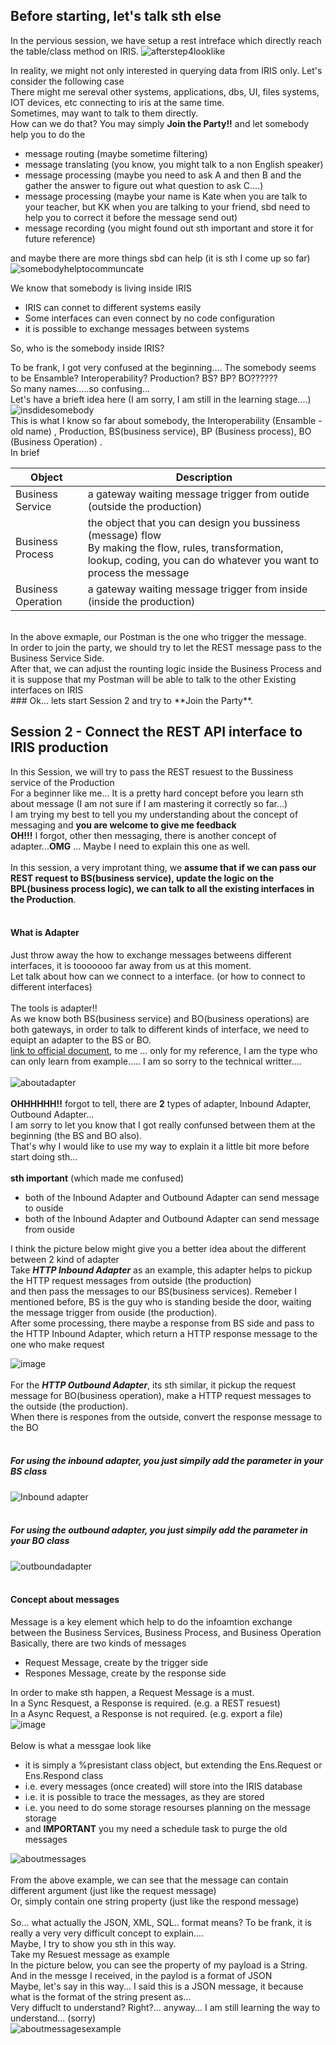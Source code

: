 ## Before starting, let's talk sth else

In the pervious session, we have setup a rest intreface which directly reach the table/class method on IRIS.
![afterstep4looklike](https://user-images.githubusercontent.com/107917928/179402368-a5ca06df-cdea-4e7e-a851-d7e8192b74c5.png)<br>

In reality, we might not only interested in querying data from IRIS only. Let's consider the following case<br>
There might me sereval other systems, applications, dbs, UI, files systems, IOT devices, etc connecting to iris at the same time.<br>
Sometimes, may want to talk to them directly.<br>
How can we do that? You may simply **Join the Party!!** and let somebody help you to do the<br>
- message routing (maybe sometime filtering)
- message translating (you know, you might talk to a non English speaker)
- message processing (maybe you need to ask A and then B and the gather the answer to figure out what question to ask C....)
- message processing (maybe your name is Kate when you are talk to your teacher, but KK when you are talking to your friend, sbd need to help you to correct it before the message send out)
- message recording (you might found out sth important and store it for future reference)

and maybe there are more things sbd can help (it is sth I come up so far)<br>
![somebodyhelptocommuncate](https://user-images.githubusercontent.com/107917928/179439916-3808cb3f-97c5-4b68-8fea-994cbf84b9f5.png)


We know that somebody is living inside IRIS<br>
- IRIS can connet to different systems easily
- Some interfaces can even connect by no code configuration
- it is possible to exchange messages between systems

So, who is the somebody inside IRIS?<br>

To be frank, I got very confused at the beginning.... The somebody seems to be Ensamble? Interoperability? Production? BS? BP? BO??????<br>
So many names.....so confusing...<br>
Let's have a brieft idea here (I am sorry, I am still in the learning stage....)<br>
![insdidesomebody](https://user-images.githubusercontent.com/107917928/179446937-65075078-f2ae-41aa-a953-07b33d563f96.png)<br>
This is what I know so far about somebody, the Interoperability (Ensamble - old name) , Production, BS(business service), BP (Business process), BO (Business Operation) .<br>
In brief <br>

|Object |Description |
|--|--|
|Business Service|a gateway waiting message trigger from outide (outside the production)|
|Business Process|the object that you can design you bussiness (message) flow<br> By making the flow, rules, transformation, lookup, coding, you can do whatever you want to process the message|
|Business Operation|a gateway waiting message trigger from inside (inside the production)|

<br>
In the above exmaple, our Postman is the one who trigger the message. <br> 
In order to join the party, we should try to let the REST message pass to the Business Service Side.<br>
After that, we can adjust the rounting logic inside the Business Process and it is suppose that my Postman will be able to talk to the other Existing interfaces on IRIS <br>
### Ok... lets start Session 2 and try to **Join the Party**.

## Session 2 - Connect the REST API interface to IRIS production
In this Session, we will try to pass the REST resuest to the Bussiness service of the Production<br>
For a beginner like me... It is a pretty hard concept before you learn sth about message (I am not sure if I am mastering it correctly so far...) <br>
I am trying my best to tell you my understanding about the concept of messaging and **you are welcome to give me feedback**<br>
**OH!!!** I forgot, other then messaging, there is another concept of adapter...**OMG** ... Maybe I need to explain this one as well.<br>
<br>
In this session, a very improtant thing, we **assume that if we can pass our REST request to BS(business service), update the logic on the BPL(business process logic), we can talk to all the existing interfaces in the Production**. <br>
<br>
#### What is Adapter
Just throw away the how to exchange messages betweens different interfaces, it is tooooooo far away from us at this moment.<br>
Let talk about how can we connect to a interface. (or how to connect to different interfaces)<br>
<br>
The tools is adapter!!<br>
As we know both BS(business service) and BO(business operations) are both gateways, in order to talk to different kinds of interface, we need to equipt an adapter to the BS or BO.<br>
[link to official document](https://docs.intersystems.com/iris20221/csp/docbook/DocBook.UI.Page.cls?KEY=EGIN_options_connectivity), to me ... only for my reference, I am the type who can only learn from example..... I am so sorry to the technical writter....<br>
<br>
![aboutadapter](https://user-images.githubusercontent.com/107917928/179452445-3b04fb75-01bb-47c1-9217-f3e462f5711c.png)<br>
<br>
**OHHHHHH!!** forgot to tell, there are **2** types of adapter, Inbound Adapter, Outbound Adapter...<br>
I am sorry to let you know that I got really confunsed between them at the beginning (the BS and BO also). <br>
That's why I would like to use my way to explain it a little bit more before start doing sth...<br>
<br>
**sth important** (which made me confused)
- both of the Inbound Adapter and Outbound Adapter can send message to ouside
- both of the Inbound Adapter and Outbound Adapter can send message from ouside

I think the picture below might give you a better idea about the different between 2 kind of adapter<br>
Take ***HTTP Inbound Adapter*** as an example, this adapter helps to pickup the HTTP request messages from outside (the production)<br>
and then pass the messages to our BS(business services). Remeber I mentioned before, BS is the guy who is standing beside the door, waiting the message trigger from ouside (the production).<br>
After some processing, there maybe a response from BS side and pass to the HTTP Inbound Adapter, which return a HTTP response message to the one who make request<br>

![image](https://user-images.githubusercontent.com/107917928/179456446-71edc650-2054-4096-b48d-538181a03793.png)<br>
<br>
For the ***HTTP Outbound Adapter***, its sth similar, it pickup the request message for BO(business operation), make a HTTP request messages to the outside (the production).<br>
When there is respones from the outside, convert the response message to the BO<br>
<br>

##### For using the inbound adapter, you just simpily add the parameter in your BS class<br>
![Inbound adapter](https://user-images.githubusercontent.com/107917928/179455984-418dbb53-6941-42e6-b34b-f1d534052c0b.png)<br>
<br>
##### For using the outbound adapter, you just simpily add the parameter in your BO class<br>
![outboundadapter](https://user-images.githubusercontent.com/107917928/179455995-23a49fc8-ff71-4641-8697-80d172d91944.png)<br>
<br>

#### Concept about messages
Message is a key element which help to do the infoamtion exchange between the Business Services, Business Process, and Business Operation<br>
Basically, there are two kinds of messages<br>
- Request Message, create by the trigger side
- Respones Message, create by the response side

In order to make sth happen, a Request Message is a must.<br>
In a Sync Resquest, a Response is required. (e.g. a REST resuest)<br>
In a Async Request, a Response is not required. (e.g. export a file)<br>
![image](https://user-images.githubusercontent.com/107917928/179491675-07c4f991-cb4b-4ba6-9154-7c1b8ecd148b.png)<br>
<br>
Below is what a messgae look like
- it is simply a %presistant class object, but extending the Ens.Request or Ens.Respond class
- i.e. every messages (once created) will store into the IRIS database
- i.e. it is possible to trace the messages, as they are stored
- i.e. you need to do some storage resourses planning on the message storage
- and **IMPORTANT** you my need a schedule task to purge the old messages

![aboutmessages](https://user-images.githubusercontent.com/107917928/179669331-6a0c413e-91c7-4f7e-8244-0e4a190441ef.png)<br>
<br>
From the above example, we can see that the message can contain different argument (just like the request message)<br>
Or, simply contain one string property (just like the respond message)<br>
<br>
So... what actually the JSON, XML, SQL.. format means? To be frank, it is really a very very difficult concept to explain....<br>
Maybe, I try to show you sth in this way.<br>
Take my Resuest message as example<br>
In the picture below, you can see the property of my payload is a String.<br>
And in the messge I received, in the paylod is a format of JSON<br>
Maybe, let's say in this way... I said this is a JSON message, it because what is the format of the string present as...<br>
Very diffuclt to understand? Right?... anyway... I am still learning the way to understand... (sorry)<br>
![aboutmessagesexample](https://user-images.githubusercontent.com/107917928/179672226-08b162de-000e-4351-879f-de431534c6dc.png)

